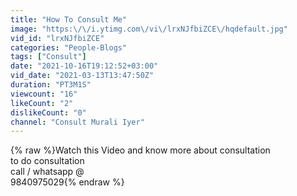 ```yaml
---
title: "How To Consult Me"
image: "https:\/\/i.ytimg.com\/vi\/lrxNJfbiZCE\/hqdefault.jpg"
vid_id: "lrxNJfbiZCE"
categories: "People-Blogs"
tags: ["Consult"]
date: "2021-10-16T19:12:52+03:00"
vid_date: "2021-03-13T13:47:50Z"
duration: "PT3M1S"
viewcount: "16"
likeCount: "2"
dislikeCount: "0"
channel: "Consult Murali Iyer"
---
```

{% raw %}Watch this Video and know more about consultation<br />to do consultation<br />call / whatsapp @<br />9840975029{% endraw %}

